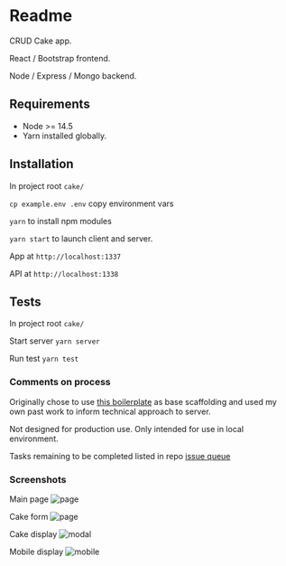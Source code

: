 # Readme

CRUD Cake app. 


React / Bootstrap frontend. 


Node / Express / Mongo backend. 

## Requirements

* Node >= 14.5
* Yarn installed globally.

## Installation

In project root ```cake/```

```cp example.env .env``` copy environment vars


```yarn``` to install npm modules


```yarn start``` to launch client and server.


App at ```http://localhost:1337```


API at ```http://localhost:1338```


## Tests

In project root ```cake/```


Start server ```yarn server```


Run test ```yarn test```

### Comments on process

Originally chose to use [this boilerplate](https://github.com/alexdevero/express-react-webapp-boilerplate) as base scaffolding and used my own past work to inform technical approach to server.

Not designed for production use. Only intended for use in local environment.

Tasks remaining to be completed listed in repo [issue queue](https://github.com/pau1m/fullstack-test/issues) 


### Screenshots

Main page
![page](https://github.com/pau1m/fullstack-test/blob/master/notes/page.png?raw=true)

Cake form
![page](https://github.com/pau1m/fullstack-test/blob/master/notes/cakeform.png?raw=true)

Cake display
![modal](https://github.com/pau1m/fullstack-test/blob/master/notes/cakemodal.png?raw=true)

Mobile display
![mobile](https://github.com/pau1m/fullstack-test/blob/master/notes/mobile.png?raw=true)
